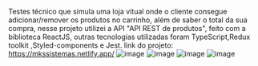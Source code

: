 Testes técnico que simula uma loja vitual onde o cliente consegue adicionar/remover os produtos no carrinho, além de saber o total da sua compra, nesse projeto utilizei a API "API REST de produtos", feito com a biblioteca ReactJS, outras tecnologias utilizadas foram TypeScript,Redux toolkit ,Styled-components e Jest.
link do projeto: https://mkssistemas.netlify.app/
![image](https://user-images.githubusercontent.com/88516203/186566986-808b3cff-402a-429e-bc47-a8bf3a5b743c.png)
![image](https://user-images.githubusercontent.com/88516203/186567013-0dc9baff-fd06-4d5b-8c11-9f9603951308.png)
![image](https://user-images.githubusercontent.com/88516203/186567035-0a55351a-ae40-446b-bf96-7a944c6ee4b7.png)
![image](https://user-images.githubusercontent.com/88516203/186567076-38659084-fa12-4f91-9059-cef130e3a110.png)

